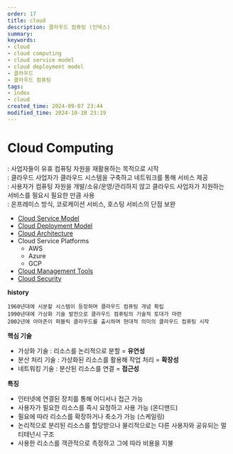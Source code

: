 ```yaml
---
order: 17
title: cloud
description: 클라우드 컴퓨팅 (인덱스)
summary:
keywords:
- cloud
- cloud computing
- cloud service model
- cloud deployment model
- 클라우드
- 클라우드 컴퓨팅
tags:
- index
- cloud
created_time: 2024-09-07 23:44
modified_time: 2024-10-18 23:19
---
```


# Cloud Computing
: 사업자들이 유휴 컴퓨팅 자원을 재활용하는 목적으로 시작  
: 클라우드 사업자가 클라우드 시스템을 구축하고 네트워크를 통해 서비스 제공  
: 사용자가 컴퓨팅 자원을 개발/소유/운영/관리하지 않고 클라우드 사업자가 지원하는 서비스를 필요시 필요한 만큼 사용  
: 온프레미스 방식, 코로케이션 서비스, 호스팅 서비스의 단점 보완  

- [Cloud Service Model](./cloud-service-model)
- [Cloud Deployment Model](./cloud-deployment-model)
- [Cloud Architecture](./cloud-architecture.md)
- Cloud Service Platforms
  - AWS 
  - Azure
  - GCP
- [Cloud Management Tools](./cloud-management-tools.md)
- [Cloud Security](./cloud-security.md)


**history**  
```
1960년대에 시분할 시스템이 등장하며 클라우드 컴퓨팅 개념 확립
1990년대에 가상화 기술 발전으로 클라우드 컴퓨팅의 기술적 토대가 마련
2002년에 아마존이 퍼블릭 클라우드를 출시하며 현대적 의미의 클라우드 컴퓨팅 시작
```


**핵심 기술**
- 가상화 기술 : 리소스를 논리적으로 분할 = **유연성**
- 분산 처리 기술 : 가상화된 리소스를 활용해 작업 처리 = **확장성**
- 네트워킹 기술 : 분산된 리소스를 연결 = **접근성**


**특징**
- 인터넷에 연결된 장치를 통해 어디서나 접근 가능
- 사용자가 필요한 리소스를 즉시 요청하고 사용 가능 (온디맨드)
- 필요에 따라 리소스를 확장하거나 축소가 가능 (스케일링)
- 논리적으로 분리된 리소스를 할당받으나 물리적으로는 다른 사용자와 공유되는 멀티테넌시 구조
- 사용한 리소스를 객관적으로 측정하고 그에 따라 비용을 지불